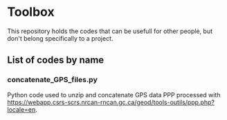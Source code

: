 # Toolbox
This repository holds the codes that can be usefull for other people, but don't belong specifically to a project. 

## List of codes by name

### concatenate_GPS_files.py
Python code used to unzip and concatenate GPS data PPP processed with https://webapp.csrs-scrs.nrcan-rncan.gc.ca/geod/tools-outils/ppp.php?locale=en.


